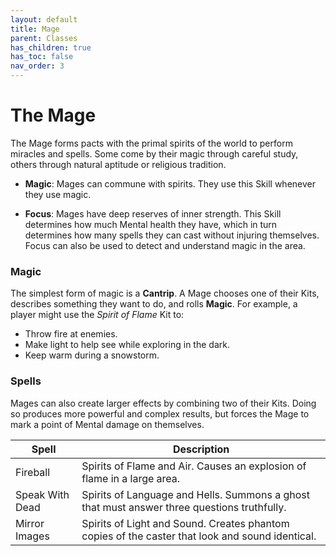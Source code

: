 ```yaml
---
layout: default
title: Mage
parent: Classes
has_children: true
has_toc: false
nav_order: 3
---
```


# The Mage

The Mage forms pacts with the primal spirits of the world to perform miracles and spells. Some come by their magic through careful study, others through natural aptitude or religious tradition.

- **<span style="color: {{ site.mage_color }}">Magic</span>**: Mages can commune with spirits. They use this Skill whenever they use magic.

- **<span style="color: {{ site.mage_color }}">Focus</span>**: Mages have deep reserves of inner strength. This Skill determines how much Mental health they have, which in turn determines how many spells they can cast without injuring themselves. Focus can also be used to detect and understand magic in the area.

### Magic

The simplest form of magic is a **Cantrip**. A Mage chooses one of their Kits, describes something they want to do, and rolls **<span style="color: {{ site.mage_color }}">Magic</span>**. For example, a player might use the _Spirit of Flame_ Kit to:

- Throw fire at enemies.
- Make light to help see while exploring in the dark.
- Keep warm during a snowstorm.

### Spells

Mages can also create larger effects by combining two of their Kits. Doing so produces more powerful and complex results, but forces the Mage to mark a point of Mental damage on themselves.

| Spell           | Description                                                                                     |
| --------------- | ----------------------------------------------------------------------------------------------- |
| Fireball        | Spirits of Flame and Air. Causes an explosion of flame in a large area.                         |
| Speak With Dead | Spirits of Language and Hells. Summons a ghost that must answer three questions truthfully.     |
| Mirror Images   | Spirits of Light and Sound. Creates phantom copies of the caster that look and sound identical. |

